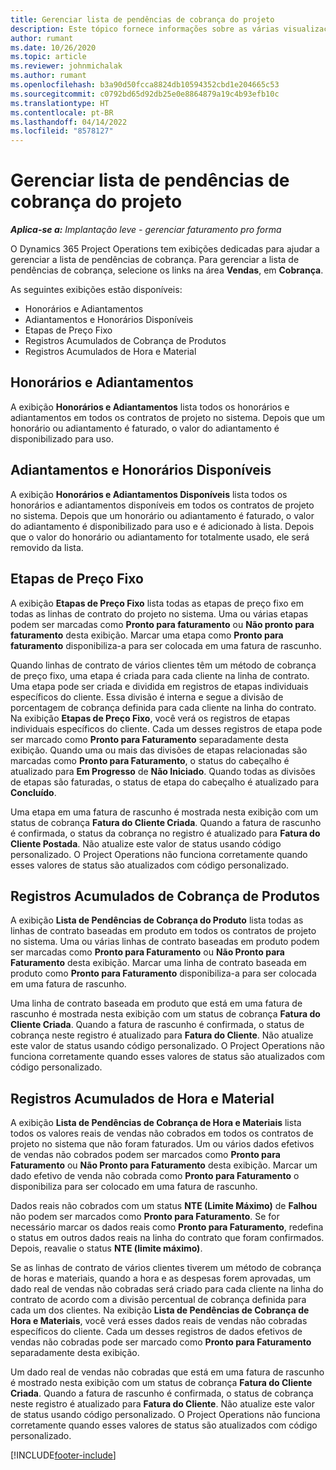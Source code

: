 ```yaml
---
title: Gerenciar lista de pendências de cobrança do projeto
description: Este tópico fornece informações sobre as várias visualizações disponíveis para uso ao gerenciar o backlog de cobrança em projetos.
author: rumant
ms.date: 10/26/2020
ms.topic: article
ms.reviewer: johnmichalak
ms.author: rumant
ms.openlocfilehash: b3a90d50fcca8824db10594352cbd1e204665c53
ms.sourcegitcommit: c0792bd65d92db25e0e8864879a19c4b93efb10c
ms.translationtype: HT
ms.contentlocale: pt-BR
ms.lasthandoff: 04/14/2022
ms.locfileid: "8578127"
---
```

# <a name="manage-project-billing-backlog"></a>Gerenciar lista de pendências de cobrança do projeto 

_**Aplica-se a:** Implantação leve - gerenciar faturamento pro forma_

O Dynamics 365 Project Operations tem exibições dedicadas para ajudar a gerenciar a lista de pendências de cobrança. Para gerenciar a lista de pendências de cobrança, selecione os links na área **Vendas**, em **Cobrança**. 

As seguintes exibições estão disponíveis:

- Honorários e Adiantamentos
- Adiantamentos e Honorários Disponíveis
- Etapas de Preço Fixo
- Registros Acumulados de Cobrança de Produtos
- Registros Acumulados de Hora e Material

## <a name="retainers-and-advances"></a>Honorários e Adiantamentos

A exibição **Honorários e Adiantamentos** lista todos os honorários e adiantamentos em todos os contratos de projeto no sistema. Depois que um honorário ou adiantamento é faturado, o valor do adiantamento é disponibilizado para uso.

## <a name="available-retainers-and-advances"></a>Adiantamentos e Honorários Disponíveis

A exibição **Honorários e Adiantamentos Disponíveis** lista todos os honorários e adiantamentos disponíveis em todos os contratos de projeto no sistema. Depois que um honorário ou adiantamento é faturado, o valor do adiantamento é disponibilizado para uso e é adicionado à lista. Depois que o valor do honorário ou adiantamento for totalmente usado, ele será removido da lista.

## <a name="fixed-price-milestones"></a>Etapas de Preço Fixo

A exibição **Etapas de Preço Fixo** lista todas as etapas de preço fixo em todas as linhas de contrato do projeto no sistema. Uma ou várias etapas podem ser marcadas como **Pronto para faturamento** ou **Não pronto para faturamento** desta exibição. Marcar uma etapa como **Pronto para faturamento** disponibiliza-a para ser colocada em uma fatura de rascunho.

Quando linhas de contrato de vários clientes têm um método de cobrança de preço fixo, uma etapa é criada para cada cliente na linha de contrato. Uma etapa pode ser criada e dividida em registros de etapas individuais específicos do cliente. Essa divisão é interna e segue a divisão de porcentagem de cobrança definida para cada cliente na linha do contrato. Na exibição **Etapas de Preço Fixo**, você verá os registros de etapas individuais específicos do cliente. Cada um desses registros de etapa pode ser marcado como **Pronto para Faturamento** separadamente desta exibição. Quando uma ou mais das divisões de etapas relacionadas são marcadas como **Pronto para Faturamento**, o status do cabeçalho é atualizado para **Em Progresso** de **Não Iniciado**. Quando todas as divisões de etapas são faturadas, o status de etapa do cabeçalho é atualizado para **Concluído**.

Uma etapa em uma fatura de rascunho é mostrada nesta exibição com um status de cobrança **Fatura do Cliente Criada**. Quando a fatura de rascunho é confirmada, o status da cobrança no registro é atualizado para **Fatura do Cliente Postada**. Não atualize este valor de status usando código personalizado. O Project Operations não funciona corretamente quando esses valores de status são atualizados com código personalizado.

## <a name="product-billing-backlog"></a>Registros Acumulados de Cobrança de Produtos

A exibição **Lista de Pendências de Cobrança do Produto** lista todas as linhas de contrato baseadas em produto em todos os contratos de projeto no sistema. Uma ou várias linhas de contrato baseadas em produto podem ser marcadas como **Pronto para Faturamento** ou **Não Pronto para Faturamento** desta exibição. Marcar uma linha de contrato baseada em produto como **Pronto para Faturamento** disponibiliza-a para ser colocada em uma fatura de rascunho.

Uma linha de contrato baseada em produto que está em uma fatura de rascunho é mostrada nesta exibição com um status de cobrança **Fatura do Cliente Criada**. Quando a fatura de rascunho é confirmada, o status de cobrança neste registro é atualizado para **Fatura do Cliente**. Não atualize este valor de status usando código personalizado. O Project Operations não funciona corretamente quando esses valores de status são atualizados com código personalizado.

## <a name="time-and-material-billing-backlog"></a>Registros Acumulados de Hora e Material

A exibição **Lista de Pendências de Cobrança de Hora e Materiais** lista todos os valores reais de vendas não cobrados em todos os contratos de projeto no sistema que não foram faturados. Um ou vários dados efetivos de vendas não cobrados podem ser marcados como **Pronto para Faturamento** ou **Não Pronto para Faturamento** desta exibição. Marcar um dado efetivo de venda não cobrada como **Pronto para Faturamento** o disponibiliza para ser colocado em uma fatura de rascunho.

Dados reais não cobrados com um status **NTE (Limite Máximo)** de **Falhou** não podem ser marcados como **Pronto para Faturamento**. Se for necessário marcar os dados reais como **Pronto para Faturamento**, redefina o status em outros dados reais na linha do contrato que foram confirmados. Depois, reavalie o status **NTE (limite máximo)**.

Se as linhas de contrato de vários clientes tiverem um método de cobrança de horas e materiais, quando a hora e as despesas forem aprovadas, um dado real de vendas não cobradas será criado para cada cliente na linha do contrato de acordo com a divisão percentual de cobrança definida para cada um dos clientes. Na exibição **Lista de Pendências de Cobrança de Hora e Materiais**, você verá esses dados reais de vendas não cobradas específicos do cliente. Cada um desses registros de dados efetivos de vendas não cobradas pode ser marcado como **Pronto para Faturamento** separadamente desta exibição.

Um dado real de vendas não cobradas que está em uma fatura de rascunho é mostrado nesta exibição com um status de cobrança **Fatura do Cliente Criada**. Quando a fatura de rascunho é confirmada, o status de cobrança neste registro é atualizado para **Fatura do Cliente**. Não atualize este valor de status usando código personalizado. O Project Operations não funciona corretamente quando esses valores de status são atualizados com código personalizado.


[!INCLUDE[footer-include](../../includes/footer-banner.md)]
